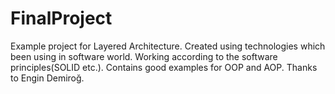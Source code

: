 # FinalProject
Example project for Layered Architecture.
Created using technologies which been using in software world.
Working according to the software principles(SOLID etc.).
Contains good examples for OOP and AOP.
Thanks to Engin Demiroğ.
